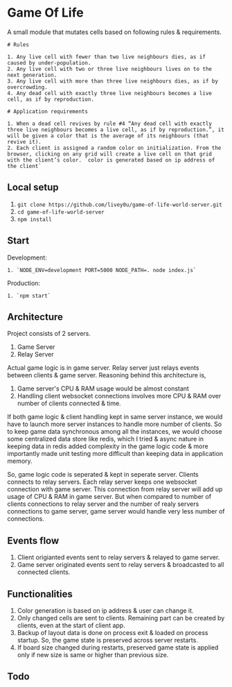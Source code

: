 # Game Of Life

A small module that mutates cells based on following rules & requirements.

```
# Rules

1. Any live cell with fewer than two live neighbours dies, as if caused by under-population.
2. Any live cell with two or three live neighbours lives on to the next generation.
3. Any live cell with more than three live neighbours dies, as if by overcrowding.
4. Any dead cell with exactly three live neighbours becomes a live cell, as if by reproduction.

# Application requirements

1. When a dead cell revives by rule #4 “Any dead cell with exactly three live neighbours becomes a live cell, as if by reproduction.”, it will be given a color that is the average of its neighbours (that revive it).
2. Each client is assigned a random color on initialization. From the browser, clicking on any grid will create a live cell on that grid with the client’s color. `color is generated based on ip address of the client`

```

## Local setup

1. `git clone https://github.com/livey0u/game-of-life-world-server.git`
2. `cd game-of-life-world-server`
3. `npm install`

## Start

Development:

	1. `NODE_ENV=development PORT=5000 NODE_PATH=. node index.js`


Production:

	1. `npm start`

## Architecture

Project consists of 2 servers. 

1. Game Server
2. Relay Server

Actual game logic is in game server. Relay server just relays events between clients & game server.
Reasoning behind this architecture is, 
1. Game server's CPU & RAM usage would be almost constant
2. Handling client websocket connections involves more CPU & RAM over number of clients connected & time. 

If both game logic & client handling kept in same server instance, we would have to launch more server instances to handle more number of clients. So to keep game data synchronous among all the instances, we would choose some centralized data store like redis, which I tried & async nature in keeping data in redis added complexity in the game logic code & more importantly made unit testing more difficult than keeping data in application memory.

So, game logic code is seperated & kept in seperate server. Clients connects to relay servers. Each relay server keeps one websocket connection with game server. This connection from relay server will add up usage of CPU & RAM in game server. But when compared to number of clients connections to relay server and the number of realy servers connections to game server, game server would handle very less number of connections. 

## Events flow

1. Client origianted events sent to relay servers & relayed to game server.
2. Game server originated events sent to relay servers & broadcasted to all connected clients.

## Functionalities

1. Color generation is based on ip address & user can change it.
2. Only changed cells are sent to clients. Remaining part can be created by clients, even at the start of client app.
3. Backup of layout data is done on process exit & loaded on process startup. So, the game state is preserved across server restarts.
4. If board size changed during restarts, preserved game state is applied only if new size is same or higher than previous size.

## Todo








